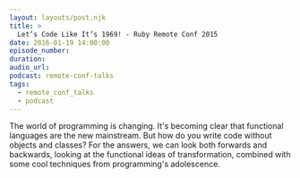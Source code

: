 ```yaml
---
layout: layouts/post.njk
title: >
  Let’s Code Like It’s 1969! - Ruby Remote Conf 2015
date: 2016-01-19 14:00:00
episode_number:
duration:
audio_url:
podcast: remote-conf-talks
tags:
  - remote_conf_talks
  - podcast
---
```


The world of programming is changing. It's becoming clear that functional languages are the new mainstream. But how do you write code without objects and classes? For the answers, we can look both forwards and backwards, looking at the functional ideas of transformation, combined with some cool techniques from programming's adolescence.&nbsp;
